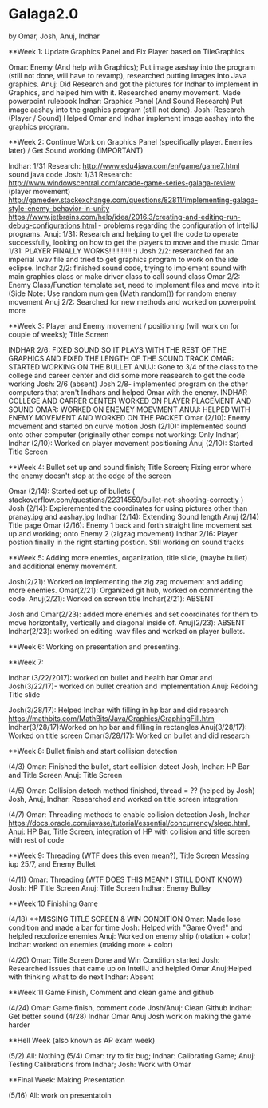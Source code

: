 # Galaga2.0
by Omar, Josh, Anuj, Indhar

**Week 1: Update Graphics Panel and Fix Player based on TileGraphics

Omar: Enemy (And help with Graphics); Put image aashay into the program (still not done, will have to revamp), researched putting images into Java graphics.
Anuj: Did Research and got the pictures for Indhar to implement in Graphics, and helped him with it. Researched enemy movement. Made powerpoint rulebook
Indhar: Graphics Panel (And Sound Research) Put image aashay into the graphics program (still not done).
Josh: Research (Player / Sound) Helped Omar and Indhar implement image aashay into the graphics program.

**Week 2: Continue Work on Graphics Panel (specifically player. Enemies later) / Get Sound working (IMPORTANT)

Indhar: 1/31 Research: http://www.edu4java.com/en/game/game7.html sound java code
Josh: 1/31 Research: http://www.windowscentral.com/arcade-game-series-galaga-review (player movement) http://gamedev.stackexchange.com/questions/82811/implementing-galaga-style-enemy-behavior-in-unity
https://www.jetbrains.com/help/idea/2016.3/creating-and-editing-run-debug-configurations.html - problems regarding the configuration of IntelliJ programs.
Anuj: 1/31: Research and helping to get the code to operate successfully, looking on how to get the players to move and the music
Omar 1/31: PLAYER FINALLY WORKS!!!!!!!!!!! :)
Josh 2/2: reserarched for an imperial .wav file and tried to get graphics program to work on the ide eclipse.
Indhar 2/2: finished sound code, trying to implement sound with main graphics class or make driver class to call sound class 
Omar 2/2: Enemy Class/Function template set, need to implement files and move into it (Side Note: Use random num gen (Math.random()) for random enemy movement
Anuj 2/2: Searched for new methods and worked on powerpoint more


**Week 3: Player and Enemy movement / positioning (will work on for couple of weeks); Title Screen


INDHAR 2/6: FIXED SOUND SO IT PLAYS WITH THE REST OF THE GRAPHICS AND FIXED THE LENGTH OF THE SOUND TRACK
OMAR: STARTED WORKING ON THE BULLET
ANUJ: Gone to 3/4 of the class to the college and career center and did some more reasearch to get the code working
Josh: 2/6 (absent) 
Josh 2/8- implemented program on the other computers that aren't Indhars and helped Omar with the enemy.
INDHAR COLLEGE AND CARRER CENTER WORKED ON PLAYER PLACEMENT AND SOUND
OMAR: WORKED ON ENEMEY MOEVMENT
ANUJ: HELPED WITH ENEMY MOVEMENT AND WORKED ON THE PACKET
Omar (2/10): Enemy movement and started on curve motion
Josh (2/10): implemented sound onto other computer (originally other comps not working: Only Indhar)
Indhar (2/10): Worked on player movement positioning
Anuj (2/10): Started Title Screen


**Week 4: Bullet set up and sound finish; Title Screen; Fixing error where the enemy doesn't stop at the edge of the screen


Omar (2/14): Started set up of bullets ( stackoverflow.com/questions/22314559/bullet-not-shooting-correctly )
Josh (2/14): Expieremented the coordinates for using pictures other than pranay.jpg and aashay.jpg
Indhar (2/14): Extending Sound length
Anuj (2/14) Title page
Omar (2/16): Enemy 1 back and forth straight line movement set up and working; onto Enemy 2 (zigzag movement)
Indhar 2/16: Player postion finally in the right starting postion. Still working on sound tracks


**Week 5: Adding more enemies, organization, title slide, (maybe bullet) and additional enemy movement.

Josh(2/21): Worked on implementing the zig zag movement and adding more enemies.
Omar(2/21): Organized git hub, worked on commenting the code.
Anuj(2/21): Worked on screen title
Indhar(2/21): ABSENT

Josh and Omar(2/23): added more enemies and set coordinates for them to move horizontally, vertically and diagonal inside of.
Anuj(2/23): ABSENT
Indhar(2/23): worked on editing .wav files and worked on player bullets.

**Week 6: Working on presentation and presenting.

**Week 7: 

Indhar (3/22/2017): worked on bullet and health bar
Omar and Josh(3/22/17)- worked on bullet creation and implementation
Anuj: Redoing Title slide

Josh(3/28/17): Helped Indhar with filling in hp bar and did research https://mathbits.com/MathBits/Java/Graphics/GraphingFill.htm
Indhar(3/28/17):Worked on hp bar and filling in rectangles
Anuj(3/28/17): Worked on title screen
Omar(3/28/17): Worked on bullet and did research

**Week 8: Bullet finish and start collision detection

(4/3)
Omar: Finished the bullet, start collision detect
Josh, Indhar: HP Bar and Title Screen
Anuj: Title Screen

(4/5)
Omar: Collision detech method finished, thread = ?? (helped by Josh)
Josh, Anuj, Indhar: Researched and worked on title screen integration

(4/7)
Omar: Threading methods to enable collision detection
Josh, Indhar https://docs.oracle.com/javase/tutorial/essential/concurrency/sleep.html, Anuj: HP Bar, Title Screen, integration of HP with collision and title screen with rest of code

**Week 9: Threading (WTF does this even mean?), Title Screen Messing iup 25/7, and Enemy Bullet

(4/11)
Omar: Threading (WTF DOES THIS MEAN? I STILL DONT KNOW)
Josh: HP Title Screen
Anuj: Title Screen
Indhar: Enemy Bulley

**Week 10 Finishing Game

(4/18)
**MISSING TITLE SCREEN & WIN CONDITION
Omar: Made lose condition and made a bar for time
Josh: Helped with "Game Over!" and helpled recolorize enemies
Anuj: Worked on enemy ship (rotation + color) 
Indhar: worked on enemies (making more + color)

(4/20)
Omar: Title Screen Done and Win Condition started
Josh: Researched issues that came up on IntelliJ and helpled Omar
Anuj:Helped with thinking what to do next
Indhar: Absent

**Week 11 Game Finish, Comment and clean game and github

(4/24)
Omar: Game finish, comment code
Josh/Anuj: Clean Github
Indhar: Get better sound
(4/28)
Indhar Omar Anuj Josh work on making the game harder

**Hell Week (also known as AP exam week)

(5/2) All: Nothing
(5/4) Omar: try to fix bug; Indhar: Calibrating Game; Anuj: Testing Calibrations from Indhar; Josh: Work with Omar

**Final Week: Making Presentation

(5/16) All: work on presentatoin
